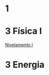 # 1



# 3 Física I

[Nivelamento I](https://docs.google.com/presentation/d/1DlTu24UM4ep1gmu71fg9DTuNjTPhIkUObHanNg2q_W4/edit?usp=sharing)

# 3 Energia

